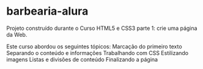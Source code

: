 # barbearia-alura
Projeto construído durante o Curso HTML5 e CSS3 parte 1: crie uma página da Web.

Este curso abordou os seguintes tópicos:
Marcação do primeiro texto
Separando o conteúdo e informações
Trabalhando com CSS
Estilizando imagens
Listas e divisões de conteúdo
Finalizando a página
